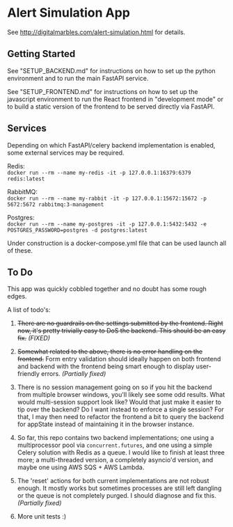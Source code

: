 
# Alert Simulation App

See http://digitalmarbles.com/alert-simulation.html for details.


## Getting Started

See "SETUP_BACKEND.md" for instructions on how to set up the python environment
and to run the main FastAPI service.

See "SETUP_FRONTEND.md" for instructions on how to set up the javascript environment
to run the React frontend in "development mode" or to build a static version of the
frontend to be served directly via FastAPI. 


## Services

Depending on which FastAPI/celery backend implementation is enabled,
some external services may be required.

Redis:  
`docker run --rm --name my-redis -it -p 127.0.0.1:16379:6379 redis:latest`

RabbitMQ:  
`docker run --rm --name my-rabbit -it -p 127.0.0.1:15672:15672 -p 5672:5672 rabbitmq:3-management`

Postgres:  
`docker run --rm --name my-postgres -it -p 127.0.0.1:5432:5432 -e POSTGRES_PASSWORD=postgres -d postgres:latest`


Under construction is a docker-compose.yml file that can be used launch all of these.


## To Do

This app was quickly cobbled together and no doubt has some rough edges.

A list of todo's:

1)  ~~There are no guardrails on the settings submitted by the frontend.
Right now, it's pretty trivially easy to DoS the backend. This should be
an easy fix.~~
*(FIXED)*

2)  ~~Somewhat related to the above, there is no error handling on the frontend.~~
Form entry validation should ideally happen on both frontend and backend
with the frontend being smart enough to display user-friendly errors.
*(Partially fixed)*

3)  There is no session management going on so if you hit the backend from
multiple browser windows, you'll likely see some odd results. What would
multi-session support look like? Would that just make it easier to tip
over the backend? Do I want instead to enforce a single session? For that,
I may then need to refactor the frontend a bit to query the backend for
appState instead of maintaining it in the browser instance.

4)  So far, this repo contains two backend implementations; one using a
multiprocessor pool via `concurrent.futures`, and one using a simple Celery
solution with Redis as a queue. I would like to finish at least three more;
a multi-threaded version, a completely asyncio'd version, and maybe one
using AWS SQS + AWS Lambda.

5)  The 'reset' actions for both current implementations are not robust enough.
It mostly works but sometimes processes are still left dangling or the queue is
not completely purged. I should diagnose and fix this.
*(Partially fixed)*

6)  More unit tests :)

